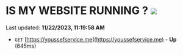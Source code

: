 # IS MY WEBSITE RUNNING ? [![](https://img.shields.io/static/v1?label=Sponsor&message=%E2%9D%A4&logo=GitHub&color=%23fe8e86)](https://github.com/sponsors/<username>)

Last updated: **11/22/2023, 11:19:58 AM**

- `GET` [https://youssefservice.me](https://youssefservice.me) - **Up** (645ms)
